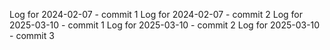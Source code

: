 Log for 2024-02-07 - commit 1
Log for 2024-02-07 - commit 2
Log for 2025-03-10 - commit 1
Log for 2025-03-10 - commit 2
Log for 2025-03-10 - commit 3

